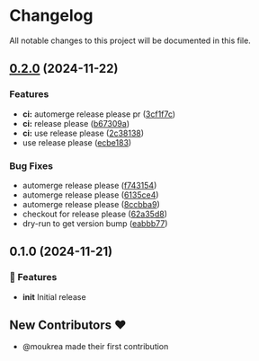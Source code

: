 # Changelog

All notable changes to this project will be documented in this file.

## [0.2.0](https://github.com/moukrea/gommit/compare/0.1.0...v0.2.0) (2024-11-22)


### Features

* **ci:** automerge release please pr ([3cf1f7c](https://github.com/moukrea/gommit/commit/3cf1f7cae6fadc61e77ff471660dc5e151195bfa))
* **ci:** release please ([b67309a](https://github.com/moukrea/gommit/commit/b67309a23cbbb8db05b30dabc9b23ae6541c88a3))
* **ci:** use release please ([2c38138](https://github.com/moukrea/gommit/commit/2c3813874414da2b901486f58958f109bc40d4ad))
* use release please ([ecbe183](https://github.com/moukrea/gommit/commit/ecbe18380971c20b80b5244e7cf487cb08a7112d))


### Bug Fixes

* automerge release please ([f743154](https://github.com/moukrea/gommit/commit/f743154c5b9d770614af3095be2a2555195142e6))
* automerge release please ([6135ce4](https://github.com/moukrea/gommit/commit/6135ce49ac9ffe409409b672469a6e7caa6bf982))
* automerge release please ([8ccbba9](https://github.com/moukrea/gommit/commit/8ccbba99428c4de723b74053ba0dbacbaee98b71))
* checkout for release please ([62a35d8](https://github.com/moukrea/gommit/commit/62a35d88b597467e1512a6aa761fc64ac4118be9))
* dry-run to get version bump ([eabbb77](https://github.com/moukrea/gommit/commit/eabbb778c65d0aca5f7fa05b7aead29cd21232b6))

## 0.1.0 (2024-11-21)

### 🚀 Features

- **init** Initial release

## New Contributors ❤️

* @moukrea made their first contribution
